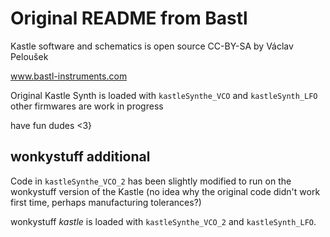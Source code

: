 # Original README from Bastl

Kastle software and schematics is open source CC-BY-SA by Václav Peloušek

www.bastl-instruments.com

Original Kastle Synth is loaded with `kastleSynthe_VCO` and `kastleSynth_LFO` other firmwares are work in progress

have fun dudes <3}

## wonkystuff additional

Code in `kastleSynthe_VCO_2` has been slightly modified to run on the wonkystuff version of the
Kastle (no idea why the original code didn't work first time, perhaps manufacturing tolerances?)

wonkystuff _kastle_ is loaded with `kastleSynthe_VCO_2` and `kastleSynth_LFO`. 